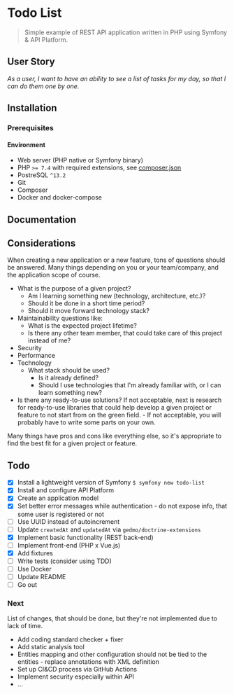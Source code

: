 # Todo List
> Simple example of REST API application written in PHP using Symfony & API Platform.

## User Story
*As a user, I want to have an ability to see a list of tasks for my day, so that I can do them one by one.*

## Installation

### Prerequisites

#### Environment

- Web server (PHP native or Symfony binary)
- PHP `>= 7.4` with required extensions, see [composer.json](composer.json)
- PostreSQL `^13.2`
- Git
- Composer
- Docker and docker-compose

## Documentation

## Considerations
When creating a new application or a new feature, tons of questions should be answered.
Many things depending on you or your team/company, and the application scope of course.

- What is the purpose of a given project?
    - Am I learning something new (technology, architecture, etc.)?
    - Should it be done in a short time period?
    - Should it move forward technology stack?
- Maintainability questions like:
    - What is the expected project lifetime?
    - Is there any other team member, that could take care of this project instead of me?
- Security
- Performance
- Technology
    - What stack should be used?
        - Is it already defined?
        - Should I use technologies that I'm already familiar with, or I can learn something new?
- Is there any ready-to-use solutions?
    If not acceptable, next is research for ready-to-use libraries that could help develop a given project or feature to not start from on the green field.
        - If not acceptable, you will probably have to write some parts on your own.

Many things have pros and cons like everything else, so it's appropriate to find the best fit for a given project or feature.

## Todo
- [x] Install a lightweight version of Symfony `$ symfony new todo-list`
- [x] Install and configure API Platform
- [x] Create an application model
- [x] Set better error messages while authentication - do not expose info, that some user is registered or not
- [ ] Use UUID instead of autoincrement
- [ ] Update `createdAt` and `updatedAt` via `gedmo/doctrine-extensions`
- [x] Implement basic functionality (REST back-end)
- [ ] Implement front-end (PHP x Vue.js)
- [x] Add fixtures
- [ ] Write tests (consider using TDD)
- [ ] Use Docker
- [ ] Update README
- [ ] Go out

### Next
List of changes, that should be done, but they're not implemented due to lack of time. 
- Add coding standard checker + fixer
- Add static analysis tool
- Entities mapping and other configuration should not be tied to the entities - replace annotations with XML definition
- Set up CI&CD process via GitHub Actions
- Implement security especially within API
- ...
